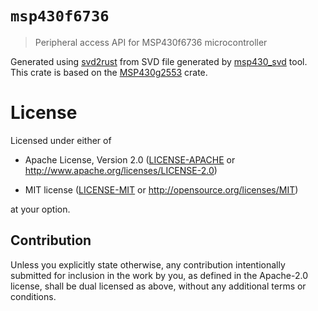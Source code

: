 # `msp430f6736`

> Peripheral access API for MSP430f6736 microcontroller

Generated using [svd2rust] from SVD file generated by [msp430_svd] tool. This crate is based on the [MSP430g2553] crate.

[msp430g2553]: https://crates.io/crates/msp430g2553
[svd2rust]: https://github.com/japaric/svd2rust
[msp430_svd]: https://github.com/pftbest/msp430_svd

# License

Licensed under either of

- Apache License, Version 2.0 ([LICENSE-APACHE](LICENSE-APACHE) or
  http://www.apache.org/licenses/LICENSE-2.0)

- MIT license ([LICENSE-MIT](LICENSE-MIT) or http://opensource.org/licenses/MIT)

at your option.

## Contribution

Unless you explicitly state otherwise, any contribution intentionally submitted
for inclusion in the work by you, as defined in the Apache-2.0 license, shall be
dual licensed as above, without any additional terms or conditions.
